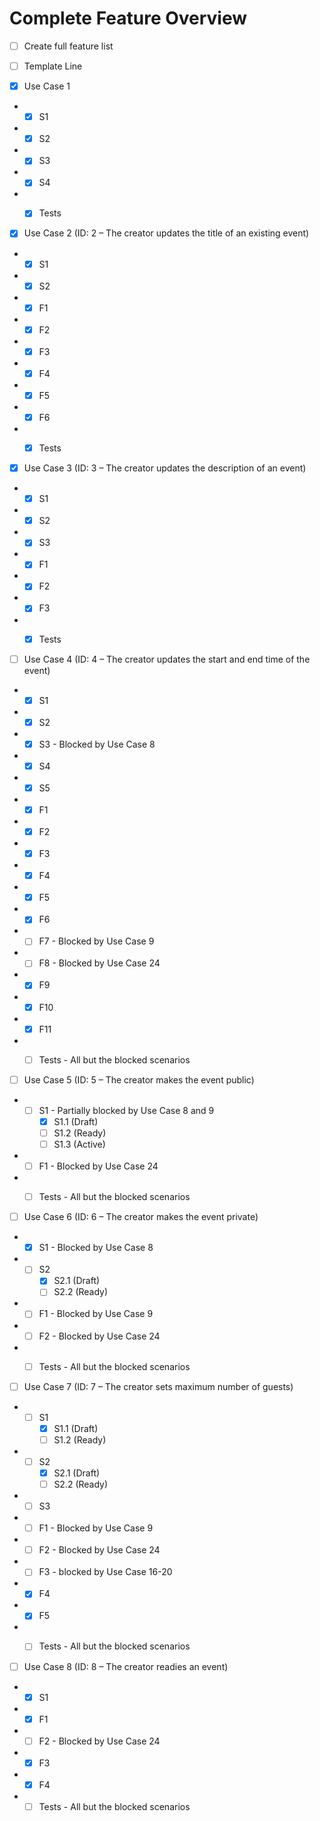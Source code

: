 ﻿# Complete Feature Overview

* [ ] Create full feature list  
* [ ] Template Line


* [X] Use Case 1
- - [X] S1
- - [X] S2
- - [X] S3
- - [X] S4
- - [X] Tests
  
  

* [X] Use Case 2 (ID: 2 – The creator updates the title of an existing event)  
- - [X] S1  
- - [X] S2  
- - [X] F1  
- - [X] F2
- - [X] F3  
- - [X] F4  
- - [X] F5  
- - [X] F6  
- - [X] Tests


* [X] Use Case 3 (ID: 3 – The creator updates the description of an event)
- - [X] S1
- - [X] S2
- - [X] S3
- - [X] F1
- - [X] F2
- - [X] F3
- - [X] Tests


* [ ] Use Case 4 (ID: 4 – The creator updates the start and end time of the event)
- - [X] S1
- - [X] S2
- - [X] S3 - Blocked by Use Case 8
- - [X] S4
- - [X] S5
- - [X] F1
- - [X] F2
- - [X] F3
- - [X] F4
- - [X] F5
- - [X] F6
- - [ ] F7 - Blocked by Use Case 9
- - [ ] F8 - Blocked by Use Case 24
- - [X] F9
- - [X] F10
- - [X] F11
- - [ ] Tests - All but the blocked scenarios


* [ ] Use Case 5 (ID: 5 – The creator makes the event public)
- - [ ] S1 - Partially blocked by Use Case 8 and 9
	- [X] S1.1 (Draft)
	- [ ] S1.2 (Ready)
	- [ ] S1.3 (Active)
- - [ ] F1 - Blocked by Use Case 24
- - [ ] Tests - All but the blocked scenarios


* [ ] Use Case 6 (ID: 6 – The creator makes the event private)
- - [X] S1 - Blocked by Use Case 8
- - [ ] S2
	- [X] S2.1 (Draft)
	- [ ] S2.2 (Ready)
- - [ ] F1 - Blocked by Use Case 9
- - [ ] F2 - Blocked by Use Case 24
- - [ ] Tests - All but the blocked scenarios


* [ ] Use Case 7 (ID: 7 – The creator sets maximum number of guests)
- - [ ] S1
	- [X] S1.1 (Draft)
	- [ ] S1.2 (Ready)
- - [ ] S2
	- [X] S2.1 (Draft)
	- [ ] S2.2 (Ready)
- - [ ] S3
- - [ ] F1 - Blocked by Use Case 9
- - [ ] F2 - Blocked by Use Case 24
- - [ ] F3 - blocked by Use Case 16-20
- - [X] F4
- - [X] F5
- - [ ] Tests - All but the blocked scenarios


* [ ] Use Case 8 (ID: 8 – The creator readies an event)
- - [X] S1
- - [X] F1
- - [ ] F2 - Blocked by Use Case 24
- - [X] F3
- - [X] F4
- - [ ] Tests - All but the blocked scenarios